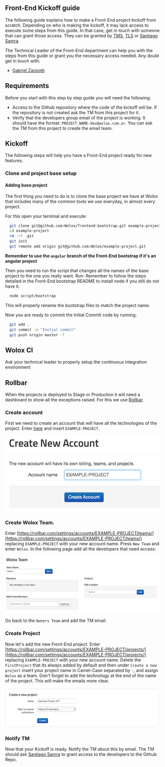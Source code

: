 Front-End Kickoff guide
-----------------

The following guide explains how to make a Front-End project kickoff from scratch. Depending on who is making the kickoff, it may lack access to execute some steps from this guide. In that case, get in touch with someone that can grant those access. They can be granted by [TMS](mailto:tms@wolox.com.ar), [TLS](mailto:tls@wolox.com.ar) or [Santiago Samra](mailto:santiago.samra@wolox.com.ar).

The Technical Leader of the Front-End department can help you with the steps from this guide or grant you the necessary access needed. Any doubt get in touch with:

 * [Gabriel Zanzotti](mailto:gabriel.zanzotti@wolox.com.ar)

## Requirements

Before you start with this step by step guide you will need the following:
  * Access to the Github repository where the code of the kickoff will be. If the repository is not created ask the TM from this project for it.
  * Verify that the developers group email of the project is working. It should have the format: `PROJECT_NAME-dev@wolox.com.ar`. You can ask the TM from this project to create the email team.

## Kickoff

The following steps will help you have a Front-End project ready for new features.

### Clone and project base setup

#### Adding base project

The first thing you need to do is to clone the base project we have at Wolox that includes many of the common tools we use everyday, in almost every project.

For this open your terminal and execute:

  ```bash
    git clone git@github.com:Wolox/frontend-bootstrap.git example-project
    cd example-project
    rm -rf .git
    git init
    git remote add origin git@github.com:Wolox/example-project.git
  ```

**Remember to use the `angular` branch of the Front-End bootstrap if it's an angular project**

Then you need to run the script that changes all the names of the base project to the one you really want. Run:
Remember to follow the steps detailed in the Front-End bootstrap README to install node if you still do not have it.

  ```bash
    node script/bootstrap
  ```

This will properly rename the bootstrap files to match the project name.

Now you are ready to commit the Initial Commit code by running:

  ```bash
    git add .
    git commit -m "Initial commit"
    git push origin master -f
  ```

## Wolox CI

Ask your technical leader to properly setup the continuous integration environment

## Rollbar

When the projects is deployed to Stage or Production it will need a dashboard to show all the exceptions raised. For this we use [Rollbar](https://rollbar.com/).

### Create account

First we need to create an account that will have all the technologies of the project. Enter [here](https://rollbar.com/account/create/) and insert `EXAMPLE-PROJECT`.

![Rollbar New Account](./resources/rollbar-create-account.png)

### Create Wolox Team.

Enter [https://rollbar.com/settings/accounts/EXAMPLE-PROJECT/teams/](https://rollbar.com/settings/accounts/EXAMPLE-PROJECT/teams/) replacing `EXAMPLE-PROJECT` with your new account name. Press `New Team` and enter `Wolox`. In the following page add all the developers that need access:

![Rollbar Wolox Team](./resources/rollbar-wolox-team.png)

Go back to the `Owners Team` and add the TM email.

### Create Project

Now let's add the new Front-End project. Enter [https://rollbar.com/settings/accounts/EXAMPLE-PROJECT/projects/](https://rollbar.com/settings/accounts/EXAMPLE-PROJECT/projects/) replacing `EXAMPLE-PROJECT` with your new account name. Delete the `FirstProject` that its always added by default and then under `Create a new project` insert your project name in Camel-Case separated by `-`, and assign `Wolox` as a team. Don't forget to add the technology at the end of the name of the project. This will make the emails more clear.

![Rollbar New Project](./resources/rollbar-new-project.png)

### Notify TM

Now that your Kickoff is ready. Notify the TM about this by email. The TM should ask [Santiago Samra](mailto:santiago.samra@wolox.com.ar) to grant access to the developers to the Github Repo.
